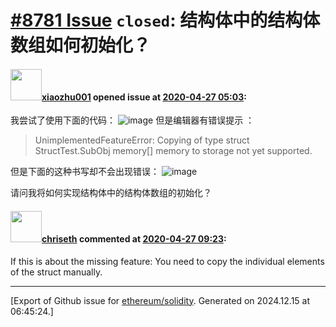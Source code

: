# [\#8781 Issue](https://github.com/ethereum/solidity/issues/8781) `closed`: 结构体中的结构体数组如何初始化？

#### <img src="https://avatars.githubusercontent.com/u/31197436?u=a595a2bf259158990882caffd0420adca3b032fa&v=4" width="50">[xiaozhu001](https://github.com/xiaozhu001) opened issue at [2020-04-27 05:03](https://github.com/ethereum/solidity/issues/8781):


我尝试了使用下面的代码：
![image](https://user-images.githubusercontent.com/31197436/80335438-e0fe9f80-8886-11ea-8547-b1aa4cccb1da.png)
但是编辑器有错误提示 ：

> UnimplementedFeatureError: Copying of type struct StructTest.SubObj memory[] memory to storage not yet supported.

但是下面的这种书写却不会出现错误：
![image](https://user-images.githubusercontent.com/31197436/80335610-5e2a1480-8887-11ea-97ae-0e7f5e16c1e3.png)

请问我将如何实现结构体中的结构体数组的初始化？

#### <img src="https://avatars.githubusercontent.com/u/9073706?v=4" width="50">[chriseth](https://github.com/chriseth) commented at [2020-04-27 09:23](https://github.com/ethereum/solidity/issues/8781#issuecomment-619852535):

If this is about the missing feature: You need to copy the individual elements of the struct manually.


-------------------------------------------------------------------------------



[Export of Github issue for [ethereum/solidity](https://github.com/ethereum/solidity). Generated on 2024.12.15 at 06:45:24.]
